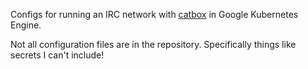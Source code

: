Configs for running an IRC network with
[catbox](https://github.com/horgh/catbox) in Google Kubernetes Engine.

Not all configuration files are in the repository. Specifically things like
secrets I can't include!

